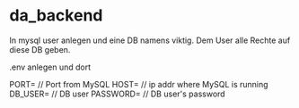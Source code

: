 # da_backend



In mysql user anlegen und eine DB namens viktig. Dem User alle Rechte auf diese DB geben.



.env anlegen und dort


PORT= // Port from MySQL
HOST= // ip addr where MySQL is running
DB_USER= // DB user
PASSWORD= // DB user's password
